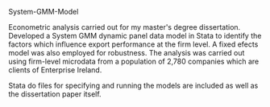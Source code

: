 System-GMM-Model

Econometric analysis carried out for my master's degree dissertation. Developed a System GMM dynamic panel data model in Stata to identify the factors which influence export performance at the firm level. A fixed efects model was also employed for robustness. The analysis was carried out using firm-level microdata from a population of 2,780 companies which are clients of Enterprise Ireland.

Stata do files for specifying and running the models are included as well as the dissertation paper itself.
